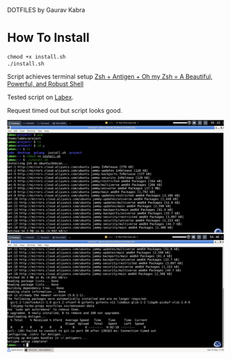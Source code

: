 DOTFILES
by Gaurav Kabra

# How To Install

```
chmod +x install.sh
./install.sh
```


Script achieves terminal setup <a href="https://levelup.gitconnected.com/zsh-antigen-oh-my-zsh-a-beautiful-powerful-robust-shell-ca5873821671">Zsh + Antigen + Oh my Zsh = A Beautiful, Powerful, and Robust Shell</a>


Tested script on <a href="https://labex.io/tutorials/linux-online-linux-playground-372915">Labex</a>.

Request timed out but script looks good.

![](./assets/test1.png)
![](./assets/test2.png)